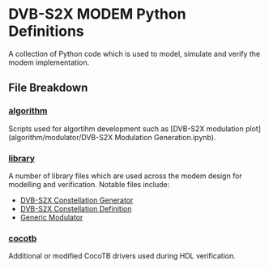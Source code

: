 # DVB-S2X MODEM Python Definitions

A collection of Python code which is used to model, simulate and verify the modem implementation.

## File Breakdown

### [algorithm](algorithm)

Scripts used for algortihm development such as [DVB-S2X modulation plot](algorithm/modulator/DVB-S2X Modulation Generation.ipynb).


### [library](library)

A number of library files which are used across the modem design for modelling and verification.  Notable files include:

- [DVB-S2X Constellation Generator](library/generate_dvb-s2x_constellations.py)
- [DVB-S2X Constellation Definition](library/DVB-S2X_constellations.json)
- [Generic Modulator](library/generic_modem.py)



### [cocotb](cocotb)

Additional or modified CocoTB drivers used during HDL verification.
